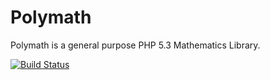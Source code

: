 Polymath
========
 
Polymath is a general purpose PHP 5.3 Mathematics Library. 
 
[![Build Status](https://secure.travis-ci.org/sanderblue/polymath.png?branch=master)](http://travis-ci.org/sanderblue/polymath)
